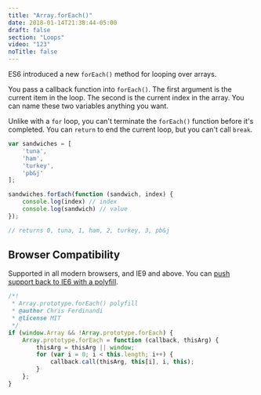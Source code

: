 ```yaml
---
title: "Array.forEach()"
date: 2018-01-14T21:38:44-05:00
draft: false
section: "Loops"
video: "123"
noTitle: false
---
```


ES6 introduced a new `forEach()` method for looping over arrays.

You pass a callback function into `forEach()`. The first argument is the current item in the loop. The second is the current index in the array. You can name these two variables anything you want.

Unlike with a `for` loop, you can't terminate the `forEach()` function before it's completed. You can `return` to end the current loop, but you can't call `break`.

```javascript
var sandwiches = [
	'tuna',
	'ham',
	'turkey',
	'pb&j'
];

sandwiches.forEach(function (sandwich, index) {
	console.log(index) // index
	console.log(sandwich) // value
});

// returns 0, tuna, 1, ham, 2, turkey, 3, pb&j
```

## Browser Compatibility

Supported in all modern browsers, and IE9 and above. You can [push support back to IE6 with a polyfill](https://vanillajstoolkit.com/polyfills/arrayforeach/).

```javascript
/*!
 * Array.prototype.forEach() polyfill
 * @author Chris Ferdinandi
 * @license MIT
 */
if (window.Array && !Array.prototype.forEach) {
	Array.prototype.forEach = function (callback, thisArg) {
		thisArg = thisArg || window;
		for (var i = 0; i < this.length; i++) {
			callback.call(thisArg, this[i], i, this);
		}
	};
}
```